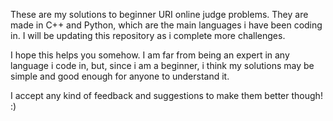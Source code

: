  These are my solutions to beginner URI online judge problems. They are made in C++ and Python, which are the main languages i have been coding in. I will be updating this repository as i complete more challenges.

I hope this helps you somehow. I am far from being an expert in any language i code in, but, since i am a beginner, i think my solutions may be simple and good enough for anyone to understand it.


I accept any kind of feedback and suggestions to make them better though! :)
